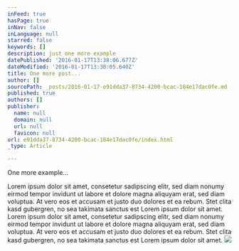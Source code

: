 ```yaml
---
inFeed: true
hasPage: true
inNav: false
inLanguage: null
starred: false
keywords: []
description: just one more example
datePublished: '2016-01-17T13:38:06.677Z'
dateModified: '2016-01-17T13:38:05.640Z'
title: One more post...
author: []
sourcePath: _posts/2016-01-17-e91dda37-8734-4200-bcac-184e17dac0fe.md
published: true
authors: []
publisher:
  name: null
  domain: null
  url: null
  favicon: null
url: e91dda37-8734-4200-bcac-184e17dac0fe/index.html
_type: Article

---
```

One more example...

Lorem ipsum dolor sit amet, consetetur sadipscing elitr, sed diam nonumy eirmod tempor invidunt ut labore et dolore magna aliquyam erat, sed diam voluptua. At vero eos et accusam et justo duo dolores et ea rebum. Stet clita kasd gubergren, no sea takimata sanctus est Lorem ipsum dolor sit amet. Lorem ipsum dolor sit amet, consetetur sadipscing elitr, sed diam nonumy eirmod tempor invidunt ut labore et dolore magna aliquyam erat, sed diam voluptua. At vero eos et accusam et justo duo dolores et ea rebum. Stet clita kasd gubergren, no sea takimata sanctus est Lorem ipsum dolor sit amet.
![](https://the-grid-user-content.s3-us-west-2.amazonaws.com/c6ef04f5-029a-4b0f-b98c-446597e376b6.jpg)